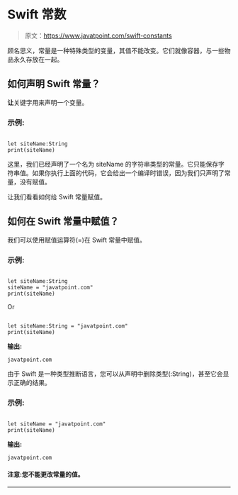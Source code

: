 # Swift 常数

> 原文：<https://www.javatpoint.com/swift-constants>

顾名思义，常量是一种特殊类型的变量，其值不能改变。它们就像容器，与一些物品永久存放在一起。

## 如何声明 Swift 常量？

**让**关键字用来声明一个变量。

### 示例:

```

let siteName:String
print(siteName)

```

这里，我们已经声明了一个名为 siteName 的字符串类型的常量。它只能保存字符串值。如果你执行上面的代码，它会给出一个编译时错误，因为我们只声明了常量，没有赋值。

让我们看看如何给 Swift 常量赋值。

## 如何在 Swift 常量中赋值？

我们可以使用赋值运算符(=)在 Swift 常量中赋值。

### 示例:

```

let siteName:String
siteName = "javatpoint.com"
print(siteName)

```

Or

```

let siteName:String = "javatpoint.com"
print(siteName)

```

**输出:**

```
javatpoint.com 

```

由于 Swift 是一种类型推断语言，您可以从声明中删除类型(:String)，甚至它会显示正确的结果。

### 示例:

```

let siteName = "javatpoint.com"
print(siteName)

```

**输出:**

```
javatpoint.com 

```

#### 注意:您不能更改常量的值。

* * *